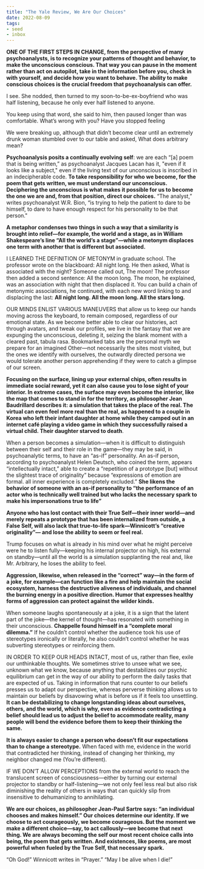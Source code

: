 ```yaml
---
title: "The Yale Review, We Are Our Choices"
date: 2022-08-09
tags:
- seed
- inbox
---
```


**ONE OF THE FIRST STEPS IN CHANGE, from the perspective of many psychoanalysts, is to recognize your patterns of thought and behavior, to make the unconscious conscious. That way you can pause in the moment rather than act on autopilot, take in the information before you, check in with yourself, and decide how you want to behave. The ability to make conscious choices is the crucial freedom that psychoanalysis can offer.**

I see. She nodded, then turned to my soon-to-be-ex-boyfriend who was half listening, because he only ever half listened to anyone.

You keep using that word, she said to him, then paused longer than was comfortable. What’s wrong with you? Have you stopped feeling

We were breaking up, although that didn’t become clear until an extremely drunk woman stumbled over to our table and asked, What does arbitrary mean?

**Psychoanalysis posits a continually evolving self**: we are each “[a] poem that is being written,” as psychoanalyst Jacques Lacan has it, "even if it looks like a subject," even if the living text of our unconscious is inscribed in an indecipherable code. **To take responsibility for who we become, for the poem that gets written, we must understand our unconscious. Deciphering the unconscious is what makes it possible for us to become the one we are and, from that position, direct our choices.** “The analyst,” writes psychoanalyst W.R. Bion, “is trying to help the patient to dare to be himself, to dare to have enough respect for his personality to be that person."

**A metaphor condenses two things in such a way that a similarity is brought into relief—for example, the world and a stage, as in William Shakespeare’s line “All the world’s a stage”—while a metonym displaces one term with another that is different but associated.**

I LEARNED THE DEFINITION OF METONYM in graduate school. The professor wrote on the blackboard: All night long. He then asked, What is associated with the night? Someone called out, The moon! The professor then added a second sentence: All the moon long. The moon, he explained, was an association with night that then displaced it. You can build a chain of metonymic associations, he continued, with each new word linking to and displacing the last: **All night long. All the moon long. All the stars long.**

OUR MINDS ENLIST VARIOUS MANEUVERS that allow us to keep our hands moving across the keyboard, to remain composed, regardless of our emotional state. As we become better able to clear our histories, act through avatars, and tweak our profiles, we live in the fantasy that we are expunging the unconscious, deleting it, seizing the blank moment with a cleared past, tabula rasa. Bookmarked tabs are the personal myth we prepare for an imagined Other—not necessarily the sites most visited, but the ones we identify with ourselves, the outwardly directed persona we would tolerate another person apprehending if they were to catch a glimpse of our screen.

**Focusing on the surface, lining up your external chips, often results in immediate social reward, yet it can also cause you to lose sight of your interior. In extreme cases, the surface may even become the interior, like the map that comes to stand in for the territory, as philosopher Jean Baudrillard describes it: a simulation that takes the place of the real. The virtual can even feel more real than the real, as happened to a couple in Korea who left their infant daughter at home while they camped out in an internet café playing a video game in which they successfully raised a virtual child. Their daughter starved to death**.

When a person becomes a simulation—when it is difficult to distinguish between their self and their role in the game—they may be said, in psychoanalytic terms, to have an “as-­if” personality. An as-­if person, according to psychoanalyst Helen Deutsch, who coined the term, appears “intellectually intact,” able to create a “repetition of a prototype [but] without the slightest trace of originality” because “expressions of emotion are formal. all inner experience is completely excluded.” **She likens the behavior of someone with an as-­if personality to “the performance of an actor who is technically well trained but who lacks the necessary spark to make his impersonations true to life”**

**Anyone who has lost contact with their True Self—their inner world—and merely repeats a prototype that has been internalized from outside, a False Self, will also lack that true-­to-­life spark—Winnicott’s “creative originality”— and lose the ability to seem or feel real.**

Trump focuses on what is already in his mind over what he might perceive were he to listen fully—keeping his internal projector on high, his external on standby—until all the world is a simulation supplanting the real and, like Mr. Arbitrary, he loses the ability to feel.

**Aggression, likewise, when released in the “correct” way—in the form of a joke, for example—can function like a fire and help maintain the social ecosystem, harness the destructive aliveness of individuals, and channel the burning energy in a positive direction. Humor that expresses healthy forms of aggression can protect against the wilder kinds.**

When someone laughs spontaneously at a joke, it is a sign that the latent part of the joke—the kernel of thought—has resonated with something in their unconscious. **Chappelle found himself in a “complete moral dilemma.”** If he couldn’t control whether the audience took his use of stereotypes ironically or literally, he also couldn’t control whether he was subverting stereotypes or reinforcing them.

IN ORDER TO KEEP OUR HEADS INTACT, most of us, rather than flee, exile our unthinkable thoughts. We sometimes strive to unsee what we see, unknown what we know, because anything that destabilizes our psychic equilibrium can get in the way of our ability to perform the daily tasks that are expected of us. Taking in information that runs counter to our beliefs presses us to adapt our perspective, whereas perverse thinking allows us to maintain our beliefs by disavowing what is before us if it feels too unsettling. **It can be destabilizing to change long­standing ideas about ourselves, others, and the world, which is why, even as evidence contradicting a belief should lead us to adjust the belief to accommodate reality, many people will bend the evidence before them to keep their thinking the same.**

**It is always easier to change a person who doesn’t fit our expectations than to change a stereotype.** When faced with me, evidence in the world that contradicted her thinking, instead of changing her thinking, my neighbor changed me (You’re different).

IF WE DON’T ALLOW PERCEPTIONS from the external world to reach the translucent screen of consciousness—either by turning our external projector to standby or half-listening—we not only feel less real but also risk diminishing the reality of others in ways that can quickly slip from insensitive to dehumanizing to annihilating.

**We are our choices, as philosopher Jean-Paul Sartre says: “an individual chooses and makes himself.” Our choices determine our identity. If we choose to act courageously, we become courageous. But the moment we make a different choice—say, to act callously—we become that next thing. We are always becoming the self our most recent choice calls into being, the poem that gets written. And existences, like poems, are most powerful when fueled by the True Self, that necessary spark.**

“Oh God!” Winnicott writes in “Prayer.” “May I be alive when I die!”





